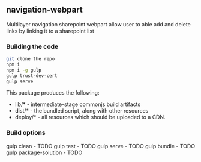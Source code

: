 ## navigation-webpart

Multilayer navigation sharepoint webpart allow user to able add and delete links by linking it to a sharepoint list

### Building the code

```bash
git clone the repo
npm i
npm i -g gulp
gulp trust-dev-cert
gulp serve
```

This package produces the following:

* lib/* - intermediate-stage commonjs build artifacts
* dist/* - the bundled script, along with other resources
* deploy/* - all resources which should be uploaded to a CDN.

### Build options

gulp clean - TODO
gulp test - TODO
gulp serve - TODO
gulp bundle - TODO
gulp package-solution - TODO
